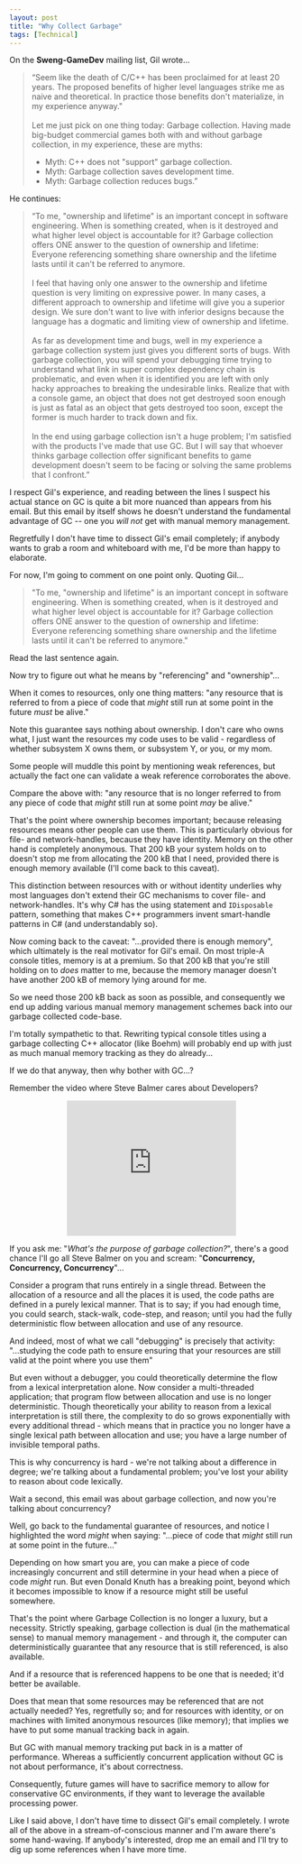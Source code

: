 ```yaml
---
layout: post
title: "Why Collect Garbage"
tags: [Technical]
---
```


On the **Sweng-GameDev** mailing list, Gil wrote...

>&#8220;Seem like the death of C/C++ has been proclaimed for at least 20 years. The proposed benefits of higher level languages strike me as naive and
>theoretical. In practice those benefits don't materialize, in my experience anyway."<br/>
><br/>
>Let me just pick on one thing today: Garbage collection. Having made big-budget commercial games both with and without garbage collection, in my experience, these are myths:<br/>
>* Myth: C++ does not "support" garbage collection.<br/>
>* Myth: Garbage collection saves development time.<br/>
>* Myth: Garbage collection reduces bugs.&#8221;

He continues:

>&#8220;To me, "ownership and lifetime" is an important concept in software engineering.  When is something created, when is it destroyed and what higher level object is accountable for it? Garbage collection offers ONE answer to the question of ownership and lifetime: Everyone referencing something share ownership and the lifetime lasts until it can't be referred to anymore.<br/>
><br/>
>I feel that having only one answer to the ownership and lifetime question is very limiting on expressive power. In many cases, a different approach to ownership and lifetime will give you a superior design. We sure don't want to live with inferior designs because the language has a dogmatic and limiting view of ownership and lifetime.<br/>
><br/>
>As far as development time and bugs, well in my experience a garbage collection system just gives you different sorts of bugs. With garbage collection, you will spend your debugging time trying to understand what link in super complex dependency chain is problematic, and even when it is identified you are left with only hacky approaches to breaking the undesirable links. Realize that with a console game, an object that does not get destroyed soon enough is just as fatal as an object that gets destroyed too soon, except the former is much harder to track down and fix.<br/>
><br/>
>In the end using garbage collection isn't a huge problem; I'm satisfied with the products I've made that use GC. But I will say that whoever thinks garbage collection offer significant benefits to game development doesn't seem to be facing or solving the same problems that I confront.&#8221;
 
I respect Gil's experience, and reading between the lines I suspect his actual stance on GC is quite a bit more nuanced than appears from his email. But this email by itself shows he doesn't understand the fundamental advantage of GC -- one you *will not* get with manual memory management.
 
Regretfully I don't have time to dissect Gil's email completely; if anybody wants to grab a room and whiteboard with me, I'd be more than happy to elaborate.
 
For now, I'm going to comment on one point only. Quoting Gil...
 
>"To me, "ownership and lifetime" is an important concept in software engineering.  When is something created, when is it destroyed and what higher level object is accountable for it? Garbage collection offers ONE answer to the question of ownership and lifetime: Everyone referencing something share ownership and the lifetime lasts until it can't be referred to anymore."
 
Read the last sentence again.

Now try to figure out what he means by "referencing" and "ownership"...
 
When it comes to resources, only one thing matters: "any resource that is referred to from a piece of code that *might* still run at some point in the future *must* be alive."
 
Note this guarantee says nothing about ownership. I don't care who owns what, I just want the resources my code uses to be valid - regardless of whether subsystem X owns them,  or subsystem Y, or you, or my mom.
 
Some people will muddle this point by mentioning weak references, but actually the fact one can validate a weak reference corroborates the above.
 
Compare the above with: "any resource that is no longer referred to from any piece of code that *might* still run at some point *may* be alive."
 
That's the point where ownership becomes important; because releasing resources means other people can use them. This is particularly obvious for file- and network-handles, because they have identity. Memory on the other hand is completely anonymous. That 200 kB your system holds on to doesn't stop me from allocating the 200 kB that I need, provided there is enough memory available (I'll come back to this caveat).
 
This distinction between resources with or without identity underlies why most languages don't extend their GC mechanisms to cover file- and network-handles. It's why C# has the using statement and `IDisposable` pattern, something that makes C++ programmers invent smart-handle patterns in C# (and understandably so).
 
Now coming back to the caveat: "...provided there is enough memory", which ultimately is the real motivator for Gil's email. On most triple-A console titles, memory is at a premium. So that 200 kB that you're still holding on to *does* matter to me, because the memory manager doesn't have another 200 kB of memory lying around for me.
 
So we need those 200 kB back as soon as possible, and consequently we end up adding various manual memory management schemes back into our garbage collected code-base.
 
I'm totally sympathetic to that. Rewriting typical console titles using a garbage collecting C++ allocator (like Boehm) will probably end up with just as much manual memory tracking as they do already...
 
If we do that anyway, then why bother with GC...?
 
Remember the video where Steve Balmer cares about Developers?

<center>
<object width="300" height="240"><param name="movie" value="http://www.youtube.com/v/8To-6VIJZRE"></param><param name="allowFullScreen" value="true"></param><param name="allowscriptaccess" value="always"></param><embed src="http://www.youtube.com/v/8To-6VIJZRE" type="application/x-shockwave-flash" allowscriptaccess="always" allowfullscreen="true" width="300" height="240"></embed></object>
</center>
 
If you ask me: "*What's the purpose of garbage collection?*", there's a good chance I'll go all Steve Balmer on you and scream: "**Concurrency, Concurrency, Concurrency**"...
 
Consider a program that runs entirely in a single thread. Between the allocation of a resource and all the places it is used, the code paths are defined in a purely lexical manner. That is to say; if you had enough time, you could search, stack-walk, code-step, and reason; until you had the fully deterministic flow between allocation and use of any resource.
 
And indeed, most of what we call "debugging" is precisely that activity: "...studying the code path to ensure ensuring that your resources are still valid at the point where you use them"
 
But even without a debugger, you could theoretically determine the flow from a lexical interpretation alone. Now consider a multi-threaded application; that program flow between allocation and use is no longer deterministic. Though theoretically your ability to reason from a lexical interpretation is still there, the complexity to do so grows exponentially with every additional thread - which means that in practice you no longer have a single lexical path between allocation and use; you have a large number of invisible temporal paths.

This is why concurrency is hard - we're not talking about a difference in degree; we're talking about a fundamental problem; you've lost your ability to reason about code lexically.
 
Wait a second, this email was about garbage collection, and now you're talking about concurrency?
 
Well, go back to the fundamental guarantee of resources, and notice I highlighted the word *might* when saying: "...piece of code that *might* still run at some point in the future..."
 
Depending on how smart you are, you can make a piece of code increasingly concurrent and still determine in your head when a piece of code *might* run. But even Donald Knuth has a breaking point, beyond which it becomes impossible to know if a resource might still be useful somewhere.
 
That's the point where Garbage Collection is no longer a luxury, but a necessity. Strictly speaking, garbage collection is dual (in the mathematical sense) to manual memory management - and through it, the computer can deterministically guarantee that any resource that is still referenced, is also available.
 
And if a resource that is referenced happens to be one that is needed; it'd better be available.
 
Does that mean that some resources may be referenced that are not actually needed? Yes, regretfully so; and for resources with identity, or on machines with limited anonymous resources (like memory); that implies we have to put some manual tracking back in again.
 
But GC with manual memory tracking put back in is a matter of performance. Whereas a sufficiently concurrent application without GC is not about performance, it's about correctness.
 
Consequently, future games will have to sacrifice memory to allow for conservative GC environments, if they want to leverage the available processing power.
 
Like I said above, I don't have time to dissect Gil's email completely. I wrote all of the above in a stream-of-conscious manner and I'm aware there's some hand-waving. If anybody's interested, drop me an email and I'll try to dig up some references when I have more time.
